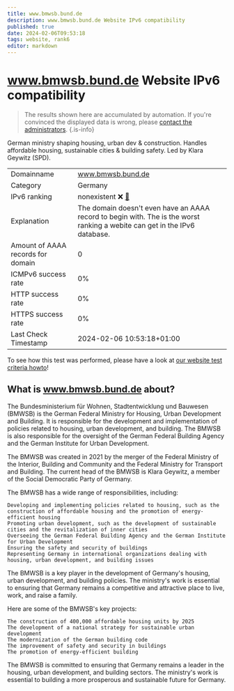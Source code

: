 ```yaml
---
title: www.bmwsb.bund.de
description: www.bmwsb.bund.de Website IPv6 compatibility
published: true
date: 2024-02-06T09:53:18
tags: website, rank6
editor: markdown
---
```


# www.bmwsb.bund.de Website IPv6 compatibility

> The results shown here are accumulated by automation. If you're convinced the displayed data is wrong, please [contact the administrators](/howto/chat). 
{.is-info}

German ministry shaping housing, urban dev & construction. Handles affordable housing, sustainable cities & building safety. Led by Klara Geywitz (SPD).


|   |   |
| - | - |
| Domainname | www.bmwsb.bund.de
| Category | Germany |
| IPv6 ranking | nonexistent :x: [🔗](/howto/ranking) |
| Explanation | The domain doesn't even have an AAAA record to begin with. The is the worst ranking a webite can get in the IPv6 database. |
| Amount of AAAA records for domain | 0 |
| ICMPv6 success rate | 0%|
| HTTP success rate | 0% |
| HTTPS success rate | 0% |
| Last Check Timestamp | 2024-02-06 10:53:18+01:00 |

To see how this test was performed, please have a look at [our website test criteria howto](/howto/testcriteria/website)!


## What is www.bmwsb.bund.de about?
The Bundesministerium für Wohnen, Stadtentwicklung und Bauwesen (BMWSB) is the German Federal Ministry for Housing, Urban Development and Building. It is responsible for the development and implementation of policies related to housing, urban development, and building. The BMWSB is also responsible for the oversight of the German Federal Building Agency and the German Institute for Urban Development.

The BMWSB was created in 2021 by the merger of the Federal Ministry of the Interior, Building and Community and the Federal Ministry for Transport and Building. The current head of the BMWSB is Klara Geywitz, a member of the Social Democratic Party of Germany.

The BMWSB has a wide range of responsibilities, including:

    Developing and implementing policies related to housing, such as the construction of affordable housing and the promotion of energy-efficient housing
    Promoting urban development, such as the development of sustainable cities and the revitalization of inner cities
    Overseeing the German Federal Building Agency and the German Institute for Urban Development
    Ensuring the safety and security of buildings
    Representing Germany in international organizations dealing with housing, urban development, and building issues

The BMWSB is a key player in the development of Germany's housing, urban development, and building policies. The ministry's work is essential to ensuring that Germany remains a competitive and attractive place to live, work, and raise a family.

Here are some of the BMWSB's key projects:

    The construction of 400,000 affordable housing units by 2025
    The development of a national strategy for sustainable urban development
    The modernization of the German building code
    The improvement of safety and security in buildings
    The promotion of energy-efficient building

The BMWSB is committed to ensuring that Germany remains a leader in the housing, urban development, and building sectors. The ministry's work is essential to building a more prosperous and sustainable future for Germany.


